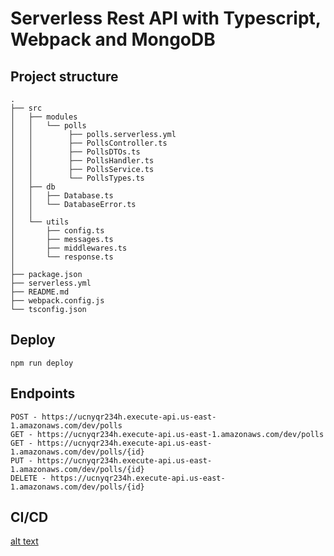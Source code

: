 # Serverless Rest API with Typescript, Webpack and MongoDB

## Project structure

```
.
├── src
│   ├── modules
│   │   └── polls
│   │        ├── polls.serverless.yml
│   │        ├── PollsController.ts
│   │        ├── PollsDTOs.ts
│   │        ├── PollsHandler.ts
│   │        ├── PollsService.ts
│   │        └── PollsTypes.ts
│   ├── db
│   │   ├── Database.ts
│   │   └── DatabaseError.ts
│   │
│   └── utils
│       ├── config.ts
│       ├── messages.ts
│       ├── middlewares.ts
│       └── response.ts
│
├── package.json
├── serverless.yml                     
├── README.md
├── webpack.config.js
└── tsconfig.json     
```

## Deploy

```
npm run deploy
```

## Endpoints

```
POST - https://ucnyqr234h.execute-api.us-east-1.amazonaws.com/dev/polls
GET - https://ucnyqr234h.execute-api.us-east-1.amazonaws.com/dev/polls
GET - https://ucnyqr234h.execute-api.us-east-1.amazonaws.com/dev/polls/{id}
PUT - https://ucnyqr234h.execute-api.us-east-1.amazonaws.com/dev/polls/{id}
DELETE - https://ucnyqr234h.execute-api.us-east-1.amazonaws.com/dev/polls/{id}
```

## CI/CD

[alt text](https://github.com/pg-chirsle/serverless-test-sample/blob/main/statics/cicdresult.png?raw=true)